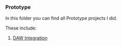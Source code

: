 ### Prototype
In this folder you can find all Prototype projects I did.

These include:
1. [DAW Integration](https://github.com/CPIJ/vst-development/tree/master/Prototype/daw-integration)
